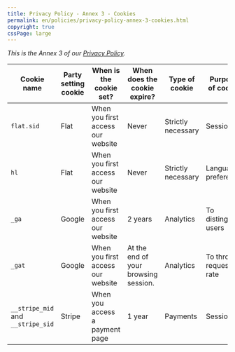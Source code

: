 ```yaml
---
title: Privacy Policy - Annex 3 - Cookies
permalink: en/policies/privacy-policy-annex-3-cookies.html
copyright: true
cssPage: large
---
```


*This is the Annex 3 of our [Privacy Policy](/help/en/policies/privacy-policy.html).*

| Cookie name | Party setting cookie | When is the cookie set? | When does the cookie expire? | Type of cookie | Purpose of cookie |
| ----------- | -------------------- | ----------------------- | ---------------------------- | -------------- | ----------------- |
| `flat.sid` | Flat | When you first access our website | Never | Strictly necessary | Session |
| `hl` | Flat | When you first access our website | Never | Strictly necessary | Language preference |
| `_ga` | Google | When you first access our website | 2 years | Analytics | To distinguish users |
| `_gat` | Google | When you first access our website | At the end of your browsing session. | Analytics | To throttle request rate |
| `__stripe_mid` and `__stripe_sid` | Stripe | When you access a payment page | 1 year | Payments | Session |
